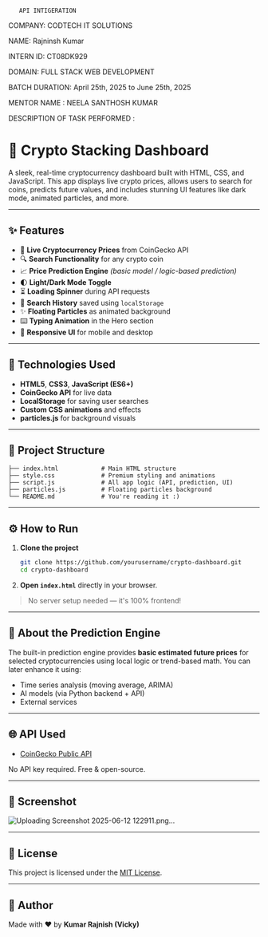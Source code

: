        API INTIGERATION
COMPANY: CODTECH IT SOLUTIONS

NAME: Rajninsh Kumar

INTERN ID: CT08DK929

DOMAIN: FULL STACK WEB DEVELOPMENT

BATCH DURATION: April 25th, 2025 to June 25th, 2025

MENTOR NAME : NEELA SANTHOSH KUMAR

DESCRIPTION OF TASK PERFORMED :
# 🚀 Crypto Stacking Dashboard

A sleek, real-time cryptocurrency dashboard built with HTML, CSS, and JavaScript. This app displays live crypto prices, allows users to search for coins, predicts future values, and includes stunning UI features like dark mode, animated particles, and more.

---

## ✨ Features

- 🔄 **Live Cryptocurrency Prices** from CoinGecko API
- 🔍 **Search Functionality** for any crypto coin
- 📈 **Price Prediction Engine** *(basic model / logic-based prediction)*
- 🌓 **Light/Dark Mode Toggle**
- ⏳ **Loading Spinner** during API requests
- 🧠 **Search History** saved using `localStorage`
- ✨ **Floating Particles** as animated background
- ⌨️ **Typing Animation** in the Hero section
- 📱 **Responsive UI** for mobile and desktop

---

## 🔧 Technologies Used

- **HTML5**, **CSS3**, **JavaScript (ES6+)**
- **CoinGecko API** for live data
- **LocalStorage** for saving user searches
- **Custom CSS animations** and effects
- **particles.js** for background visuals

---

## 📁 Project Structure

```
├── index.html            # Main HTML structure
├── style.css             # Premium styling and animations
├── script.js             # All app logic (API, prediction, UI)
├── particles.js          # Floating particles background
└── README.md             # You're reading it :)
```

---

## ⚙️ How to Run

1. **Clone the project**
   ```bash
   git clone https://github.com/yourusername/crypto-dashboard.git
   cd crypto-dashboard
   ```

2. **Open `index.html`** directly in your browser.

> No server setup needed — it's 100% frontend!

---

## 🔮 About the Prediction Engine

The built-in prediction engine provides **basic estimated future prices** for selected cryptocurrencies using local logic or trend-based math. You can later enhance it using:
- Time series analysis (moving average, ARIMA)
- AI models (via Python backend + API)
- External services

---

## 🌐 API Used

- [CoinGecko Public API](https://www.coingecko.com/en/api)

No API key required. Free & open-source.

---

## 📸 Screenshot

![Uploading Screenshot 2025-06-12 122911.png…]()


---

## 📜 License

This project is licensed under the [MIT License](LICENSE).

---

## 🙌 Author

Made with ❤️ by **Kumar Rajnish (Vicky)**
